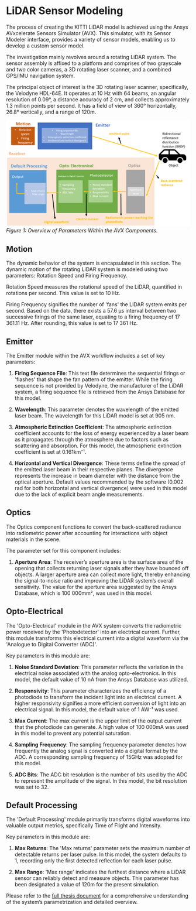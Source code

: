 # LiDAR Sensor Modeling

The process of creating the KITTI LiDAR model is achieved using the Ansys AVxcelerate Sensors Simulator (AVX). This simulator, with its Sensor Modeler interface, provides a variety of sensor models, enabling us to develop a custom sensor model.

The investigation mainly revolves around a rotating LiDAR system. The sensor assembly is affixed to a platform and comprises of two grayscale and two color cameras, a 3D rotating laser scanner, and a combined GPS/IMU navigation system.

The principal object of interest is the 3D rotating laser scanner, specifically, the Velodyne HDL-64E. It operates at 10 Hz with 64 beams, an angular resolution of 0.09°, a distance accuracy of 2 cm, and collects approximately 1.3 million points per second. It has a field of view of 360° horizontally, 26.8° vertically, and a range of 120m.

![System Parametrization](./figs/avx_model_params.png)
*Figure 1: Overview of Parameters Within the AVX Components.*

## Motion

The dynamic behavior of the system is encapsulated in this section. The dynamic motion of the rotating LiDAR system is modeled using two parameters: Rotation Speed and Firing Frequency.

Rotation Speed measures the rotational speed of the LiDAR, quantified in rotations per second. This value is set to 10 Hz.

Firing Frequency signifies the number of 'fans' the LiDAR system emits per second. Based on the data, there exists a 57.6 μs interval between two successive firings of the same laser, equating to a firing frequency of 17 361.11 Hz. After rounding, this value is set to 17 361 Hz.

## Emitter

The Emitter module within the AVX workflow includes a set of key parameters:

1. **Firing Sequence File**: This text file determines the sequential firings or 'flashes' that shape the fan pattern of the emitter. While the firing sequence is not provided by Velodyne, the manufacturer of the LiDAR system, a firing sequence file is retrieved from the Ansys Database for this model.

2. **Wavelength**: This parameter denotes the wavelength of the emitted laser beam. The wavelength for this LiDAR model is set at 905 nm.

3. **Atmospheric Extinction Coefficient**: The atmospheric extinction coefficient accounts for the loss of energy experienced by a laser beam as it propagates through the atmosphere due to factors such as scattering and absorption. For this model, the atmospheric extinction coefficient is set at 0.161km⁻¹.

4. **Horizontal and Vertical Divergence**: These terms define the spread of the emitted laser beam in their respective planes. The divergence represents the increase in beam diameter with the distance from the optical aperture. Default values recommended by the software (0.002 rad for both horizontal and vertical divergence) were used in this model due to the lack of explicit beam angle measurements.

## Optics

The Optics component functions to convert the back-scattered radiance into radiometric power after accounting for interactions with object materials in the scene.

The parameter set for this component includes:

1. **Aperture Area**: The receiver’s aperture area is the surface area of the opening that collects returning laser signals after they have bounced off objects. A larger aperture area can collect more light, thereby enhancing the signal-to-noise ratio and improving the LiDAR system’s overall sensitivity. The value for the aperture area suggested by the Ansys Database, which is 100 000mm², was used in this model.

## Opto-Electrical

The 'Opto-Electrical' module in the AVX system converts the radiometric power received by the 'Photodetector' into an electrical current. Further, this module transforms this electrical current into a digital waveform via the 'Analogue to Digital Converter (ADC)'.

Key parameters in this module are:

1. **Noise Standard Deviation**: This parameter reflects the variation in the electrical noise associated with the analog opto-electronics. In this model, the default value of 10 nA from the Ansys Database was utilized.

2. **Responsivity**: This parameter characterizes the efficiency of a photodiode to transform the incident light into an electrical current. A higher responsivity signifies a more efficient conversion of light into an electrical signal. In this model, the default value of 1 AW⁻¹ was used.

3. **Max Current**: The max current is the upper limit of the output current that the photodiode can generate. A high value of 100 000mA was used in this model to prevent any potential saturation.

4. **Sampling Frequency**: The sampling frequency parameter denotes how frequently the analog signal is converted into a digital format by the ADC. A corresponding sampling frequency of 15GHz was adopted for this model.

5. **ADC Bits**: The ADC bit resolution is the number of bits used by the ADC to represent the amplitude of the signal. In this model, the bit resolution was set to 32.

## Default Processing

The 'Default Processing' module primarily transforms digital waveforms into valuable output metrics, specifically Time of Flight and Intensity. 

Key parameters in this module are:

1. **Max Returns**: The 'Max returns' parameter sets the maximum number of detectable returns per laser pulse. In this model, the system defaults to 1, recording only the first detected reflection for each laser pulse.

2. **Max Range**: 'Max range' indicates the furthest distance where a LiDAR sensor can reliably detect and measure objects. This parameter has been designated a value of 120m for the present simulation.

Please refer to the [full thesis document](../../../aydin_uzun_ms_thesis.pdf) for a comprehensive understanding of the system’s parametrization and detailed overview.